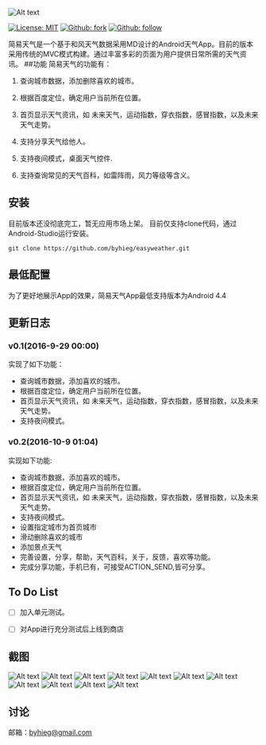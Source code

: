
![Alt text](https://github.com/byhieg/easyweather/blob/master/images/title.png)

[![License: MIT](https://img.shields.io/badge/License-MIT-yellow.svg)](https://opensource.org/licenses/MIT)
[![Github: fork](https://img.shields.io/badge/GITHUB-Fork-green.svg)](https://github.com/byhieg/easyweather)
[![Github: follow](https://img.shields.io/badge/GITHUB-Follow-red.svg)](https://github.com/byhieg)




简易天气是一个基于和风天气数据采用MD设计的Android天气App。目前的版本采用传统的MVC模式构建。通过丰富多彩的页面为用户提供日常所需的天气资讯。
##功能
简易天气的功能有：

1. 查询城市数据，添加删除喜欢的城市。

2. 根据百度定位，确定用户当前所在位置。

3. 首页显示天气资讯，如 未来天气，运动指数，穿衣指数，感冒指数，以及未来天气走势。

4. 支持分享天气给他人。

5. 支持夜间模式，桌面天气控件.

6. 支持查询常见的天气百科，如雷阵雨，风力等级等含义。

## 安装
目前版本还没彻底完工，暂无应用市场上架。
目前仅支持clone代码，通过Android-Studio运行安装。
```
git clone https://github.com/byhieg/easyweather.git
```

## 最低配置
为了更好地展示App的效果，简易天气App最低支持版本为Android 4.4

## 更新日志

### v0.1(2016-9-29 00:00)
实现了如下功能：
-  查询城市数据，添加喜欢的城市。
-  根据百度定位，确定用户当前所在位置。
-  首页显示天气资讯，如 未来天气，运动指数，穿衣指数，感冒指数，以及未来天气走势。
-  支持夜间模式。

### v0.2(2016-10-9 01:04)
实现如下功能:
-  查询城市数据，添加喜欢的城市。
-  根据百度定位，确定用户当前所在位置。
-  首页显示天气资讯，如 未来天气，运动指数，穿衣指数，感冒指数，以及未来天气走势。
-  支持夜间模式。
-  设置指定城市为首页城市
-  滑动删除喜欢的城市
-  添加景点天气
-  完善设置，分享，帮助，天气百科，关于，反馈，喜欢等功能。
-  完成分享功能，手机已有，可接受ACTION_SEND,皆可分享。

## To Do List
- [ ]  加入单元测试。
- [ ]  对App进行充分测试后上线到商店


## 截图
![Alt text](https://github.com/byhieg/easyweather/blob/master/images/1.png)
![Alt text](https://github.com/byhieg/easyweather/blob/master/images/2.png)
![Alt text](https://github.com/byhieg/easyweather/blob/master/images/3.png)
![Alt text](https://github.com/byhieg/easyweather/blob/master/images/4.png)
![Alt text](https://github.com/byhieg/easyweather/blob/master/images/5.png)
![Alt text](https://github.com/byhieg/easyweather/blob/master/images/6.png)
![Alt text](https://github.com/byhieg/easyweather/blob/master/images/7.png)
![Alt text](https://github.com/byhieg/easyweather/blob/master/images/8.png)
![Alt text](https://github.com/byhieg/easyweather/blob/master/images/9.png)
![Alt text](https://github.com/byhieg/easyweather/blob/master/images/10.png)
![Alt text](https://github.com/byhieg/easyweather/blob/master/images/11.png)
## 讨论
邮箱：byhieg@gmail.com





